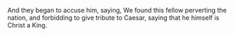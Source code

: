 And they began to accuse him, saying, We found this fellow perverting the nation, and forbidding to give tribute to Caesar, saying that he himself is Christ a King.
